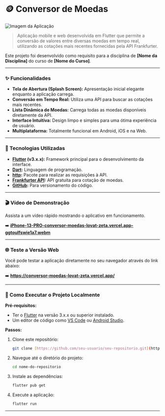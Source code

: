 # 🪙 Conversor de Moedas

![Imagem da Aplicação](https://placehold.co/600x300/ffb300/ffffff?text=Conversor+de+Moedas&font=sans)

> Aplicação mobile e web desenvolvida em Flutter que permite a conversão de valores entre diversas moedas em tempo real, utilizando as cotações mais recentes fornecidas pela API Frankfurter.

Este projeto foi desenvolvido como requisito para a disciplina de **[Nome da Disciplina]** do curso de **[Nome do Curso]**.

---

### ✨ Funcionalidades

* **Tela de Abertura (Splash Screen):** Apresentação inicial elegante enquanto a aplicação carrega.
* **Conversão em Tempo Real:** Utiliza uma API para buscar as cotações mais recentes.
* **Lista Dinâmica de Moedas:** Carrega todas as moedas disponíveis diretamente da API.
* **Interface Intuitiva:** Design limpo e simples para uma ótima experiência de usuário.
* **Multiplataforma:** Totalmente funcional em Android, iOS e na Web.

---

### 🚀 Tecnologias Utilizadas

* **[Flutter](https://flutter.dev/) (v3.x.x):** Framework principal para o desenvolvimento da interface.
* **[Dart](https://dart.dev/):** Linguagem de programação.
* **[http](https://pub.dev/packages/http):** Pacote para realizar as requisições à API.
* **[Frankfurter API](https://www.frankfurter.app/docs/):** API gratuita para cotação de moedas.
* **[GitHub](https://github.com):** Para versionamento do código.
  
---

### 🎬 Vídeo de Demonstração

Assista a um vídeo rápido mostrando o aplicativo em funcionamento.

➡️ **[iPhone-13-PRO-conversor-moedas-lovat-zeta.vercel.app-ggtoulfswie1a7.webm](https://github.com/user-attachments/assets/32e1e789-63bf-4dbc-8299-e9153a95f466)**


---

### 🌐 Teste a Versão Web

Você pode testar a aplicação diretamente no seu navegador através do link abaixo:

➡️ **https://conversor-moedas-lovat-zeta.vercel.app/**

---

### 🔧 Como Executar o Projeto Localmente

**Pré-requisitos:**
* Ter o [Flutter](https://docs.flutter.dev/get-started/install) na versão 3.x.x ou superior instalado.
* Um editor de código como [VS Code](https://code.visualstudio.com/) ou [Android Studio](https://developer.android.com/studio).

**Passos:**
1.  Clone este repositório:
    ```bash
    git clone [https://github.com/seu-usuario/seu-repositorio.git](https://github.com/seu-usuario/seu-repositorio.git)
    ```
2.  Navegue até o diretório do projeto:
    ```bash
    cd nome-do-repositorio
    ```
3.  Instale as dependências:
    ```bash
    flutter pub get
    ```
4.  Execute a aplicação:
    ```bash
    flutter run
    ```

---


